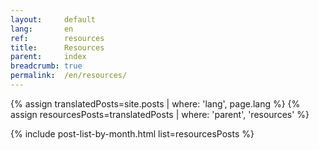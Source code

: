 ```yaml
---
layout:     default
lang:       en
ref:        resources
title:      Resources
parent:     index
breadcrumb: true
permalink:  /en/resources/
---
```


{% assign translatedPosts=site.posts      | where: 'lang', page.lang %}
{% assign resourcesPosts=translatedPosts  | where: 'parent', 'resources' %}

{% include post-list-by-month.html list=resourcesPosts %}

